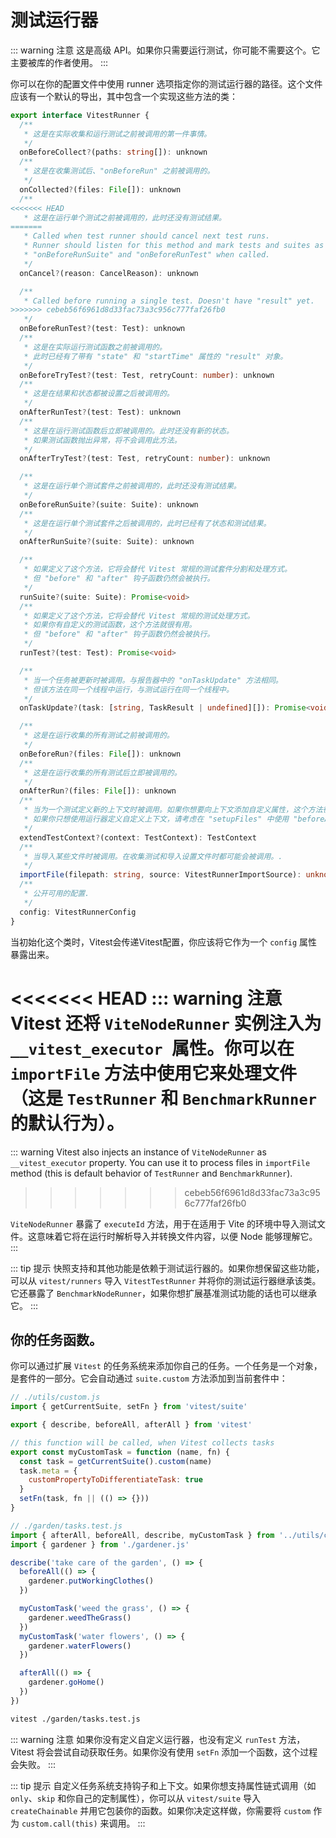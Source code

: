 # 测试运行器

::: warning 注意
这是高级 API。如果你只需要运行测试，你可能不需要这个。它主要被库的作者使用。
:::

你可以在你的配置文件中使用 runner 选项指定你的测试运行器的路径。这个文件应该有一个默认的导出，其中包含一个实现这些方法的类：

```ts
export interface VitestRunner {
  /**
   * 这是在实际收集和运行测试之前被调用的第一件事情。
   */
  onBeforeCollect?(paths: string[]): unknown
  /**
   * 这是在收集测试后、"onBeforeRun" 之前被调用的。
   */
  onCollected?(files: File[]): unknown
  /**
<<<<<<< HEAD
   * 这是在运行单个测试之前被调用的，此时还没有测试结果。
=======
   * Called when test runner should cancel next test runs.
   * Runner should listen for this method and mark tests and suites as skipped in
   * "onBeforeRunSuite" and "onBeforeRunTest" when called.
   */
  onCancel?(reason: CancelReason): unknown

  /**
   * Called before running a single test. Doesn't have "result" yet.
>>>>>>> cebeb56f6961d8d33fac73a3c956c777faf26fb0
   */
  onBeforeRunTest?(test: Test): unknown
  /**
   * 这是在实际运行测试函数之前被调用的。
   * 此时已经有了带有 "state" 和 "startTime" 属性的 "result" 对象。
   */
  onBeforeTryTest?(test: Test, retryCount: number): unknown
  /**
   * 这是在结果和状态都被设置之后被调用的。
   */
  onAfterRunTest?(test: Test): unknown
  /**
   * 这是在运行测试函数后立即被调用的。此时还没有新的状态。
   * 如果测试函数抛出异常，将不会调用此方法。
   */
  onAfterTryTest?(test: Test, retryCount: number): unknown

  /**
   * 这是在运行单个测试套件之前被调用的，此时还没有测试结果。
   */
  onBeforeRunSuite?(suite: Suite): unknown
  /**
   * 这是在运行单个测试套件之后被调用的，此时已经有了状态和测试结果。
   */
  onAfterRunSuite?(suite: Suite): unknown

  /**
   * 如果定义了这个方法，它将会替代 Vitest 常规的测试套件分割和处理方式。
   * 但 "before" 和 "after" 钩子函数仍然会被执行。
   */
  runSuite?(suite: Suite): Promise<void>
  /**
   * 如果定义了这个方法，它将会替代 Vitest 常规的测试处理方式。
   * 如果你有自定义的测试函数，这个方法就很有用。
   * 但 "before" 和 "after" 钩子函数仍然会被执行。
   */
  runTest?(test: Test): Promise<void>

  /**
   * 当一个任务被更新时被调用。与报告器中的 "onTaskUpdate" 方法相同。
   * 但该方法在同一个线程中运行，与测试运行在同一个线程中。
   */
  onTaskUpdate?(task: [string, TaskResult | undefined][]): Promise<void>

  /**
   * 这是在运行收集的所有测试之前被调用的。
   */
  onBeforeRun?(files: File[]): unknown
  /**
   * 这是在运行收集的所有测试后立即被调用的。
   */
  onAfterRun?(files: File[]): unknown
  /**
   * 当为一个测试定义新的上下文时被调用。如果你想要向上下文添加自定义属性，这个方法很有用。
   * 如果你只想使用运行器定义自定义上下文，请考虑在 "setupFiles" 中使用 "beforeAll"。
   */
  extendTestContext?(context: TestContext): TestContext
  /**
   * 当导入某些文件时被调用。在收集测试和导入设置文件时都可能会被调用。.
   */
  importFile(filepath: string, source: VitestRunnerImportSource): unknown
  /**
   * 公开可用的配置.
   */
  config: VitestRunnerConfig
}
```

当初始化这个类时，Vitest会传递Vitest配置，你应该将它作为一个 `config` 属性暴露出来。

<<<<<<< HEAD
::: warning 注意
Vitest 还将 `ViteNodeRunner` 实例注入为 `__vitest_executor `属性。你可以在 `importFile` 方法中使用它来处理文件（这是 `TestRunner` 和  `BenchmarkRunner` 的默认行为）。
=======
::: warning
Vitest also injects an instance of `ViteNodeRunner` as `__vitest_executor` property. You can use it to process files in `importFile` method (this is default behavior of `TestRunner` and `BenchmarkRunner`).
>>>>>>> cebeb56f6961d8d33fac73a3c956c777faf26fb0

`ViteNodeRunner` 暴露了 `executeId` 方法，用于在适用于 Vite 的环境中导入测试文件。这意味着它将在运行时解析导入并转换文件内容，以便 Node 能够理解它。
:::

::: tip 提示
快照支持和其他功能是依赖于测试运行器的。如果你想保留这些功能，可以从 `vitest/runners` 导入 `VitestTestRunner` 并将你的测试运行器继承该类。它还暴露了 `BenchmarkNodeRunner`，如果你想扩展基准测试功能的话也可以继承它。
:::

## 你的任务函数。

你可以通过扩展 `Vitest` 的任务系统来添加你自己的任务。一个任务是一个对象，是套件的一部分。它会自动通过 `suite.custom` 方法添加到当前套件中：

```js
// ./utils/custom.js
import { getCurrentSuite, setFn } from 'vitest/suite'

export { describe, beforeAll, afterAll } from 'vitest'

// this function will be called, when Vitest collects tasks
export const myCustomTask = function (name, fn) {
  const task = getCurrentSuite().custom(name)
  task.meta = {
    customPropertyToDifferentiateTask: true
  }
  setFn(task, fn || (() => {}))
}
```

```js
// ./garden/tasks.test.js
import { afterAll, beforeAll, describe, myCustomTask } from '../utils/custom.js'
import { gardener } from './gardener.js'

describe('take care of the garden', () => {
  beforeAll(() => {
    gardener.putWorkingClothes()
  })

  myCustomTask('weed the grass', () => {
    gardener.weedTheGrass()
  })
  myCustomTask('water flowers', () => {
    gardener.waterFlowers()
  })

  afterAll(() => {
    gardener.goHome()
  })
})
```

```bash
vitest ./garden/tasks.test.js
```

::: warning 注意
如果你没有定义自定义运行器，也没有定义 `runTest` 方法，Vitest 将会尝试自动获取任务。如果你没有使用 `setFn` 添加一个函数，这个过程会失败。
:::

::: tip 提示
自定义任务系统支持钩子和上下文。如果你想支持属性链式调用（如 `only`、`skip` 和你自己的定制属性），你可以从 `vitest/suite` 导入 `createChainable` 并用它包装你的函数。如果你决定这样做，你需要将 `custom` 作为 `custom.call(this)` 来调用。
:::
